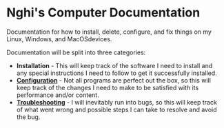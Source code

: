 # Nghi's Computer Documentation
Documentation for how to install, delete, configure, and fix things on my Linux, Windows, and MacOSdevices. 

Documentation will be split into three categories:
* **Installation** - This will keep track of the software I need to install and any special instructions I need to follow to get it successfully installed.
* **[Configuration](https://github.com/bastiel/computer-docs/tree/main/configurations%20)** - Not all programs are perfect out the box, so this will keep track of the changes I need to make to be satisfied with its performance and/or content. 
* **[Troubleshooting](https://github.com/bastiel/computer-docs/tree/main/troubleshoot%20)** - I will inevitably run into bugs, so this will keep track of what went wrong and possible steps I can take to resolve and avoid the bug. 
